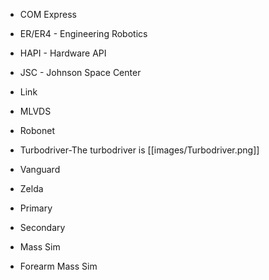 * COM Express  
* ER/ER4 - Engineering Robotics  
* HAPI - Hardware API  
* JSC - Johnson Space Center  
* Link  
* MLVDS  
* Robonet  
* Turbodriver-The turbodriver is 
[[images/Turbodriver.png]]
 
* Vanguard  
* Zelda  
* Primary
* Secondary
* Mass Sim
* Forearm Mass Sim